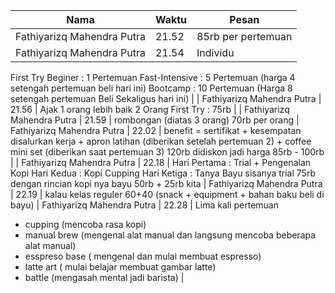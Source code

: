 | Nama | Waktu | Pesan |
| --- | --- | --- |
| Fathiyarizq Mahendra Putra | 21.52 | 85rb per pertemuan |
| Fathiyarizq Mahendra Putra | 21.54 | Individu
First Try Beginer : 1 Pertemuan
Fast-Intensive : 5 Pertemuan (harga 4 setengah pertemuan beli hari ini)
Bootcamp : 10 Pertemuan (Harga 8 setengah pertemuan Beli Sekaligus hari ini) |
| Fathiyarizq Mahendra Putra | 21.56 | Ajak 1 orang lebih baik
2 Orang First Try : 75rb |
| Fathiyarizq Mahendra Putra | 21.59 | rombongan (diatas 3 orang) 70rb per orang
| Fathiyarizq Mahendra Putra | 22.02 | benefit = sertifikat + kesempatan disalurkan kerja + apron latihan (diberikan setelah pertemuan 2) + coffee mini set (diberikan saat pertemuan 3)
120rb didiskon jadi harga 85rb - 100rb |
| Fathiyarizq Mahendra Putra | 22.18 | Hari Pertama : Trial + Pengenalan Kopi
Hari Kedua : Kopi Cupping
Hari Ketiga : Tanya Bayu sisanya
trial 75rb dengan rincian
kopi nya bayu 50rb + 25rb kita
| Fathiyarizq Mahendra Putra | 22.19 | kalau kelas reguler 60+40 (snack + equipment + bahan baku beli di bayu)
| Fathiyarizq Mahendra Putra | 22.28 | Lima kali pertemuan 
- cupping (mencoba rasa kopi)
- manual brew (mengenal alat manual dan langsung mencoba beberapa alat manual)
- esspreso base ( mengenal dan mulai membuat espresso)
- latte art ( mulai belajar membuat gambar latte)
- battle (mengasah mental jadi barista) |